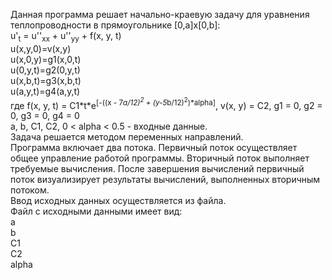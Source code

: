 Данная программа решает начально-краевую задачу для уравнения теплопроводности в прямоугольнике [0,a]x[0,b]:<br>
u'<sub>t</sub> = u''<sub>xx</sub> + u''<sub>yy</sub> + f(x, y, t)<br>
u(x,y,0)=v(x,y)<br>
u(x,0,y)=g1(x,0,t)<br>
u(0,y,t)=g2(0,y,t)<br>
u(x,b,t)=g3(x,b,t)<br>
u(a,y,t)=g4(a,y,t)<br>
где f(x, y, t) = C1\*t\*e<sup>[-((x - 7*a/12)<sup>2</sup> + (y-5*b/12)<sup>2</sup>)*alpha]</sup>, v(x, y) = C2, g1 = 0, g2 = 0, g3 = 0, g4 = 0<br>
a, b, C1, C2, 0 < alpha < 0.5 - входные данные.<br>
Задача решается методом переменных направлений.<br>
Программа включает два потока. Первичный поток осуществляет общее управление работой программы. Вторичный поток выполняет требуемые вычисления. После завершения вычислений первичный поток визуализирует результаты вычислений, выполненных вторичным потоком.<br>
Ввод исходных данных осуществляется из файла.<br>
Файл с исходными данными имеет вид:<br>
a<br>
b<br>
C1<br>
C2<br>
alpha
